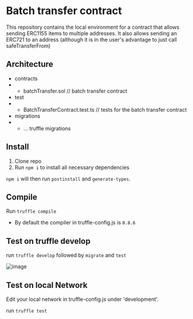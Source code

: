 # Batch transfer contract
This repository contains the local environment for a contract that allows sending ERC1155 items to multiple addresses.
It also allows sending an ERC721 to an address (although it is in the user's advantage to just call safeTransferFrom)
## Architecture
- contracts
- - batchTransfer.sol // batch transfer contract
- test
- - BatchTransferContract.test.ts // tests for the batch transfer contract
- migrations
- - ... truffle migrations
## Install

1. Clone repo
2. Run `npm i` to install all necessary dependencies

`npm i` will then run `postinstall` and `generate-types`.

## Compile

Run `truffle compile`

- By default the compiler in truffle-config.js is `0.8.6`

## Test on truffle develop

run `truffle develop` followed by `migrate` and `test`

![image](https://user-images.githubusercontent.com/38708022/160931506-957b4b7c-725d-41f0-b63b-0ddd63e29abb.png)


## Test on local Network

Edit your local network in truffle-config.js under 'development'.

run `truffle test`
